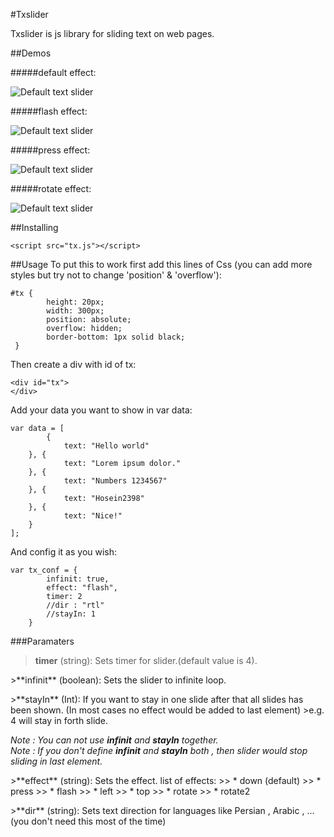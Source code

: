 #Txslider 

Txslider is js library for sliding text on web pages.

##Demos 

#####default effect:

![Default text slider](https://raw.githubusercontent.com/hosein2398/TxSlider/master/gifs/default.gif)
<br>

#####flash effect:

![Default text slider](https://raw.githubusercontent.com/hosein2398/TxSlider/master/gifs/flash.gif)
<br>

#####press effect:

![Default text slider](https://raw.githubusercontent.com/hosein2398/TxSlider/master/gifs/press.gif)
<br>

#####rotate effect:

![Default text slider](https://raw.githubusercontent.com/hosein2398/TxSlider/master/gifs/rotate.gif)

##Installing

    <script src="tx.js"></script>
##Usage
To put this to work first add this lines of Css (you can add more styles but try not to change 'position' & 'overflow'):

    #tx {
            height: 20px;
            width: 300px;
            position: absolute;
            overflow: hidden;
            border-bottom: 1px solid black;
     }

Then create a div with id of tx:

    <div id="tx">
    </div>

Add your data you want to show in var data:

    var data = [
            {
                text: "Hello world"
        }, {
                text: "Lorem ipsum dolor."
        }, {
                text: "Numbers 1234567"
        }, {
                text: "Hosein2398"
        }, {
                text: "Nice!"
        }
    ];
And config it as you wish:

    var tx_conf = {
            infinit: true,
            effect: "flash", 
            timer: 2
            //dir : "rtl"
            //stayIn: 1
        }

###Paramaters

>**timer** (string): Sets timer for slider.(default value is 4).

<p>
>**infinit** (boolean): Sets the slider to infinite loop.

<p>
>**stayIn** (Int): If you want to stay in one slide after that all slides has been shown. (In most cases no effect would be added to last element)
>e.g. 4 will stay in forth slide.

*Note : You can not use __infinit__ and __stayIn__ together.*
<br>
*Note : If you don't define __infinit__ and __stayIn__ both , then slider would stop sliding in last element.*
<p>
>**effect** (string): Sets the effect. list of effects:
>> *  down (default)
>> *  press 
>> *  flash
>> *  left
>> *  top
>> *  rotate
>> *  rotate2

<p>
>**dir** (string): Sets text direction for languages like Persian , Arabic , ... (you don't need this most of the time)




